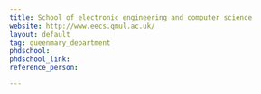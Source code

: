 ```yaml
---
title: School of electronic engineering and computer science
website: http://www.eecs.qmul.ac.uk/
layout: default
tag: queenmary_department
phdschool:
phdschool_link:
reference_person: 

---
```

